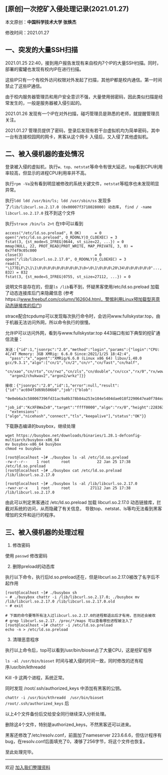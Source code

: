 ## [原创]一次挖矿入侵处理记录(2021.01.27)

本文原创：**中国科学技术大学 张焕杰**

修改时间：2021.01.27


## 一、突发的大量SSH扫描

2021.01.25 22:40，接到用户报告发现有来自校内7个IP的大量SSH扫描。同时，部署的蜜罐也发现有校内IP在进行扫描。

这些IP只有一个有校外访问权限对外发起了扫描，其他IP都是校内通信。第一时间禁止了这些IP通信。

由于校内服务器管理员和用户安全意识不强，大量使用弱密码，因此类似扫描是经常发生的，一般是服务器被入侵引起的。

2021.01.26 发现有一个IP在对外扫描，碰巧管理员是熟悉的老师，就提醒管理员关注。

2021.01.27 管理员提供了密码，登录后发现有若干台虚拟机均为简单密码，其中一台有连接校园网的网卡，黑客从这个网卡
入侵后，又入侵了其他虚拟机。

## 二、被入侵机器的查处情况

登录被入侵的虚拟机，执行`w、top、netstat`等命令有很大延迟，top看到CPU利用率较高，但显示的进程CPU利用率并不高。

执行`rpm -Va`没有看到明显被修改的系统关键文件，`netstat`等程序也未发现明显异常。

执行`ldd ldd /usr/bin/ls; ldd /usr/sbin/ss` 发现多了`/lib/libcurl.so.2.17.0 (0x00007f3718028000) 动态库`，
`find / -name libcurl.so.2.17.0` 找不到这个文件

执行`strace /bin/ls 2>t` 在t中可以看到
```
access("/etc/ld.so.preload", R_OK)      = 0
open("/etc/ld.so.preload", O_RDONLY|O_CLOEXEC) = 3
fstat(3, {st_mode=S_IFREG|0644, st_size=22, ...}) = 0
mmap(NULL, 22, PROT_READ|PROT_WRITE, MAP_PRIVATE, 3, 0) = 0x7f4f9c05c000
close(3)                                = 0
open("/lib/libcurl.so.2.17.0", O_RDONLY|O_CLOEXEC) = 3
read(3, "\177ELF\2\1\1\0\0\0\0\0\0\0\0\0\3\0>\0\1\0\0\0\20\34\0\0\0\0\0\0"..., 832) = 832
fstat(3, {st_mode=S_IFREG|0755, st_size=27112, ...}) = 0
```

说明文件是存在的，但是`ls /lib`看不到，怀疑黑客使用/etc/ld.so.preload 加载了动态连接库后门来隐藏信息
(参考https://www.freebuf.com/column/162604.html，警惕利用Linux预加载型恶意动态链接库的后门)

strace配合tcpdump可以发现每次执行命令时，会访问www.fullskystar.top，由于机器无法访问外网，所以命令执行的很慢。

允许IP可以访问外网，看到与www.fullskystar.top 443端口有如下典型的挖矿通信流量：
```
发送：{"id":1,"jsonrpc":"2.0","method":"login","params":{"login":"CPU: 4C/4T Memory: 3GB XMRig: 6.6.0 Since:2021/1/25 18:42:4",
  "pass":"x","agent":"XMRig/6.6.0 (Linux x86_64) libuv/1.40.0 gcc/9.3.1","algo":["cn/1","cn/2","cn/r","cn/fast","cn/half",
  "cn/xao","cn/rto","cn/rwz","cn/zls","cn/double","cn/ccx","rx/0","rx/wow","rx/arq","rx/sfx","rx/keva","argon2/chukwa",
  "argon2/chukwav2","argon2/wrkz"]}}

接收：{"jsonrpc":"2.0","id":1,"error":null,"result":{"id":"ac694f3d69b506b8","job":{"blob":
  "0e0eb6a3c580067396fd31ac9a0b378b84a253e104e5404dae018f2290647ea0f784eabc4de88a00000081db68a2d810b369ca7cbb49f052530888278262d2b52db767c8cb1acc494775235b",
  "job_id":"KcXF8WaZx0","target":"ffff0000","algo":"rx/0","height":2283630,"seed_hash":"f1a94ed2953f45f464eb3948e105899933ea0780d3c70918ee78359f2f571985"},
  "extensions":["algo","nicehash","connect","tls","keepalive"],"status":"OK"}}
```

下载静态编译的busybox，继续处理
```
wget https://busybox.net/downloads/binaries/1.28.1-defconfig-multiarch/busybox-x86_64
mv busybox-x86_64 busybox
chmod +x busybox

[root@localhost ~]# ./busybox ls -al /etc/ld.so.preload
-rw-r--r--    1 root     root            22 Jan 25 17:38 /etc/ld.so.preload
[root@localhost ~]# ./busybox cat /etc/ld.so.preload
/lib/libcurl.so.2.17.0
 
[root@localhost ~]# ./busybox ls -al /lib/libcurl.so.2.17.0
-rwxr-xr-x    1 root     root         27112 Jan 25 17:38 /lib/libcurl.so.2.17.0

```

由此可以判定黑客通过 /etc/ld.so.preload 加载 libcurl.so.2.17.0 动态链接库，拦截对系统的访问，从而隐藏了有关信息，
导致top、netstat、ls等均无法看到黑客增加的文件和运行的程序。

## 三、被入侵机器的处理过程

1. 修改密码

使用 `passwd` 修改密码

2. 删除preload的动态库

执行以下命令，执行后ld.so.preload还在，但是libcurl.so.2.17.0被改了名字后不起作用
```
[root@localhost ~]# ./busybox sh
~ # ./busybox chattr -i /lib/libcurl.so.2.17.0; ./busybox mv /lib/libcurl.so.2.17.0 /lib/libcurl.so.2.17.0.old
~ # exit

# 下面的命令要等所有注入过libcurl.so.2.17.0的进程都退出后才有用，否则还会被改
# grep libcurl.so.2.17. /proc/*/maps 可以查看哪些进程被注入了
[root@localhost ~]# chattr -i /etc/ld.so.preload 
echo -n > /etc/ld.so.preload 
```

3. 清理恶意程序

执行以上命令后，top可以看到/usr/bin/bioset占了大量CPU，这是挖矿程序

`ls -al /usr/bin/bioset` 时间与被入侵的时间一致，同时修改的还有程序/usr/bin/kthreadd

Kill -9 这两个进程，系统正常。

同时发现 /root/.ssh/authorized_keys 中添加有黑客的公钥。

`chattr -i /usr/bin/kthreadd  /usr/bin/bioset /root/.ssh/authorized_keys` 后

以上4个文件备份后交给安全同行继续深入分析处理。

删除这4个文件，特别是authorized_keys，不然黑客还可以进来。

黑客还修改了/etc/resolv.conf，前面加了nameserver 223.6.6.6，但估计程序有bug，在resolv.conf后面填充了0，凑够了256字节，将这个文件也恢复。

至此处理完毕。

***
欢迎 [加入我们整理资料](https://github.com/bg6cq/ITTS)
